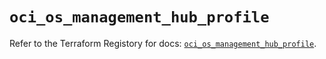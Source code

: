 # `oci_os_management_hub_profile`

Refer to the Terraform Registory for docs: [`oci_os_management_hub_profile`](https://registry.terraform.io/providers/oracle/oci/6.18.0/docs/resources/os_management_hub_profile).
